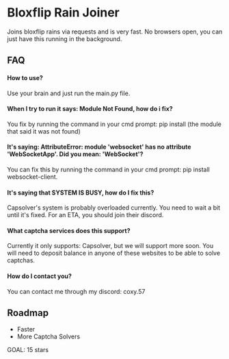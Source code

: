 # Bloxflip Rain Joiner

Joins bloxflip rains via requests and is very fast. No browsers open, you can just have this running in the background.

## FAQ

#### How to use?

Use your brain and just run the main.py file.


#### When I try to run it says: **Module Not Found**, how do i fix?

You fix by running the command in your cmd prompt: pip install (the module that said it was not found)



#### It's saying: AttributeError: module 'websocket' has no attribute 'WebSocketApp'. Did you mean: 'WebSocket'?

You can fix this by running the command in your cmd prompt: pip install websocket-client.



#### It's saying that SYSTEM IS BUSY, how do I fix this?

Capsolver's system is probably overloaded currently. You need to wait a bit until it's fixed. For an ETA, you should join their discord.

#### What captcha services does this support?

Currently it only supports: Capsolver, but we will support more soon. You will need to deposit balance in anyone of these websites to be able to solve captchas.

#### How do I contact you?

You can contact me through my discord: coxy.57
## Roadmap

- Faster
- More Captcha Solvers

GOAL: 15 stars

